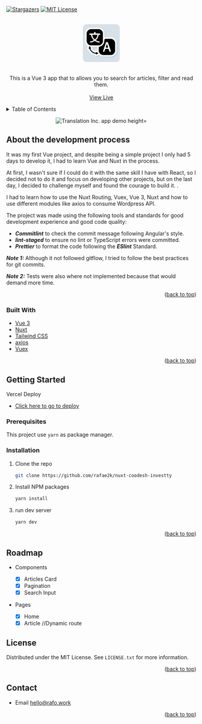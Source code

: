 <div id="top"></div>

[![Stargazers][stars-shield]][stars-url]
[![MIT License][license-shield]][license-url]

<!-- PROJECT LOGO -->
<br />
<div align="center">
  <a href="https://github.com/rafae2k/nuxt-coodesh-investty">
    <img src="docs/assets/app-logo.png" alt="Translation Inc app Logo" height="100">
  </a>
    </br>
    </br>

  <p align="center">
    This is a Vue 3 app that to allows you to search for articles, filter and read them.
    <br />
    <br />
    <a href="https://coodesh-investty-credit.vercel.app/">View Live</a>

  </p>
</div>

<!-- TABLE OF CONTENTS -->
<details>
  <summary>Table of Contents</summary>
  <ol>
    <li>
      <a href="#about-the-project">About The Project</a>
      <ul>
        <li><a href="#built-with">Built With</a></li>
      </ul>
    </li>
    <li>
      <a href="#getting-started">Getting Started</a>
      <ul>
        <li><a href="#prerequisites">Prerequisites</a></li>
        <li><a href="#installation">Installation</a></li>
      </ul>
    </li>
    <li><a href="#usage">Usage</a></li>
    <li><a href="#roadmap">Roadmap</a></li>
    <li><a href="#license">License</a></li>
    <li><a href="#contact">Contact</a></li>
  </ol>
</details>

<p align="center">
  <img src="docs/assets/app-demo.gif" alt="Translation Inc. app demo height="400" >
</p>

<!-- ABOUT THE PROJECT -->

## About the development process

It was my first Vue project, and despite being a simple project I only had 5 days to develop it, I had to learn Vue and Nuxt in the process.

At first, I wasn't sure if I could do it with the same skill I have with React, so I decided not to do it and focus on developing other projects, but on the last day, I decided to challenge myself and found the courage to build it. .

I had to learn how to use the Nuxt Routing, Vuex, Vue 3, Nuxt and how to use different modules like axios to consume Wordpress API.

The project was made using the following tools and standards for good development experience and good code quality:

- **_Commitlint_** to check the commit message following Angular's style.
- **_lint-staged_** to ensure no lint or TypeScript errors were committed.
- **_Prettier_** to format the code following the **_ESlint_** Standard.

_**Note 1:**_ Although it not followed gitflow, I tried to follow the best practices for git commits.

_**Note 2:**_ Tests were also where not implemented because that would demand more time.

<p align="right">(<a href="#top">back to top</a>)</p>

### Built With

- [Vue 3](https://v3.vuejs.org/)
- [Nuxt](https://nuxtjs.org/)
- [Tailwind CSS](https://tailwindcss.com/)
- [axios](https://axios-http.com/docs/intro)
- [Vuex](https://vuex.vuejs.org/)

<p align="right">(<a href="#top">back to top</a>)</p>

<!-- GETTING STARTED -->

## Getting Started

Vercel Deploy

- [Click here to go to deploy](https://coodesh-investty-credit.vercel.app/)

### Prerequisites

This project use `yarn` as package manager.

### Installation

1. Clone the repo
   ```sh
   git clone https://github.com/rafae2k/nuxt-coodesh-investty
   ```
2. Install NPM packages
   ```sh
   yarn install
   ```
3. run dev server
   ```sh
   yarn dev
   ```

<p align="right">(<a href="#top">back to top</a>)</p>

<!-- ROADMAP -->

## Roadmap

- Components

  - [x] Articles Card
  - [x] Pagination
  - [x] Search Input

- Pages

  - [x] Home
  - [x] Article //Dynamic route

<!-- LICENSE -->

## License

Distributed under the MIT License. See `LICENSE.txt` for more information.

<p align="right">(<a href="#top">back to top</a>)</p>

<!-- CONTACT -->

## Contact

- Email <a href="mailto:hello@rafo.work">hello@rafo.work</a>

<p align="right">(<a href="#top">back to top</a>)</p>

<!-- MARKDOWN LINKS & IMAGES -->
<!-- https://www.markdownguide.org/basic-syntax/#reference-style-links -->

[forks-shield]: https://img.shields.io/github/forks/rafae2k/nuxt-coodesh-investty.svg?style=for-the-badge
[forks-url]: https://github.com/rafae2k/nuxt-coodesh-investtyfork
[stars-shield]: https://img.shields.io/github/stars/rafae2k/nuxt-coodesh-investty.svg?style=for-the-badge
[stars-url]: https://github.com/rafae2k/nuxt-coodesh-investtystargazers
[issues-shield]: https://img.shields.io/github/issues/rafae2k/nuxt-coodesh-investty.svg?style=for-the-badge
[issues-url]: https://github.com/rafae2k/nuxt-coodesh-investtyissues
[license-shield]: https://img.shields.io/github/license/rafae2k/nuxt-coodesh-investty.svg?style=for-the-badge
[license-url]: https://github.com/rafae2k/nuxt-coodesh-investtyblob/main/LICENSE.txt
[product-screenshot]: docs/assets/app-demo.gif
